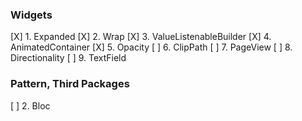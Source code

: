 ### Widgets

[X] 1. Expanded
[X] 2. Wrap
[X] 3. ValueListenableBuilder
[X] 4. AnimatedContainer
[X] 5. Opacity
[ ] 6. ClipPath
[ ] 7. PageView
[ ] 8. Directionality
[ ] 9. TextField


### Pattern, Third Packages

[ ] 2. Bloc